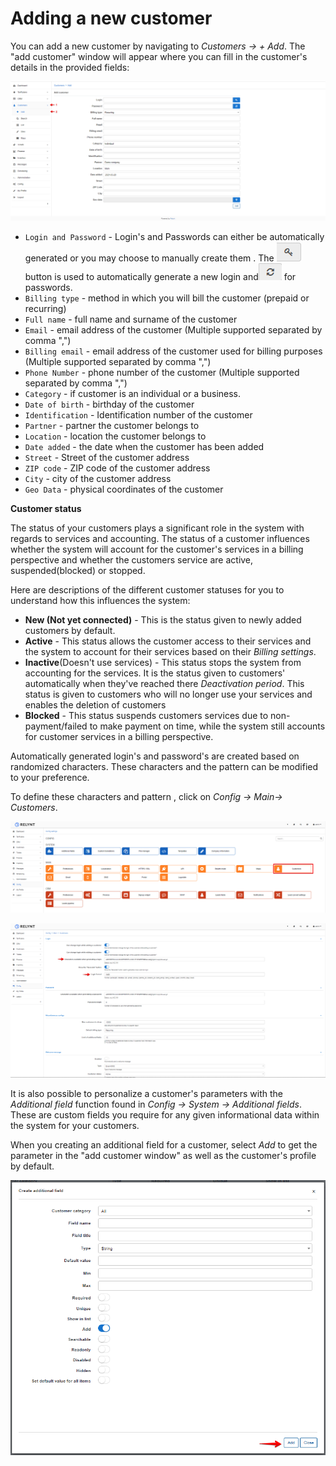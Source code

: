 Adding a new customer
===================

You can add a new customer by navigating to _Customers → + Add_. The "add customer" window will appear where you can fill in the customer's details in the provided fields:

![Add customer](addcustomer.png)

* `Login and Password` - Login's and Passwords can either be automatically generated or you may choose to manually create them . The <icon class="image-icon">![Generate button](./button_generate.png)</icon> button is used to automatically generate a new login and<icon class="image-icon">![Generate button](./passwordicon.png)</icon> for passwords.
* `Billing type` - method in which you will bill the customer (prepaid or recurring)
* `Full name` - full name and surname of the customer
* `Email` - email address of the customer (Multiple supported separated by comma ",")
* `Billing email` - email address of the customer used for billing purposes (Multiple supported separated by comma ",")
* `Phone Number` - phone number of the customer (Multiple supported separated by comma ",")
* `Category` - if customer is an individual or a business.
* `Date of birth` - birthday of the customer
* `Identification` - Identification number of the customer
* `Partner` - partner the customer belongs to
* `Location` - location the customer belongs to
* `Date added` - the date when the customer has been added
* `Street` - Street of the customer address
* `ZIP code` - ZIP code of the customer address
* `City` - city of the customer address
* `Geo Data` - physical coordinates of the customer

**Customer status**

The status of your customers plays a significant role in the system with regards to services and accounting. The status of a customer influences whether the system will account for the customer's services in a billing perspective and whether the customers service are active, suspended(blocked) or stopped.

Here are descriptions of the different customer statuses for you to understand how this influences the system:

* **New (Not yet connected)** - This is the status given to newly added customers by default.
* **Active** - This status allows the customer access to their services and the system to account for their services based on their _Billing settings_.
* **Inactive**(Doesn't use services) - This status stops the system from accounting for the services. It is the status given to customers' automatically when they've reached there _Deactivation period_. This status is given to customers who will no longer use your services and enables the deletion of customers
* **Blocked** - This status suspends customers services due to non-payment/failed to make payment on time, while the system still accounts for customer services in a billing perspective.  


Automatically generated login's and password's are created based on randomized characters. These characters and the pattern can be modified to your preference.

To define these characters and pattern , click on _Config → Main→ Customers_.

![Customers configuration](config_main_customer.png)

![Character generator](charactergenerator.png)

It is also possible to personalize a customer's parameters with the _Additional field_ function found in _Config → System → Additional fields_. These are custom fields you require for any given informational data within the system for your customers.

When you creating an additional field for a customer, select _Add_ to get the parameter in the "add customer window" as well as the customer's profile by default.

![Create additional field](./Create_additional_field.png)
